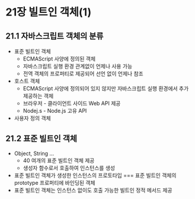 # 21장 빌트인 객체(1)

## 21.1 자바스크립트 객체의 분류

* 표준 빌트인 객체
  * ECMAScript 사양에 정의된 객체
  * 자바스크립트 실행 환경 관계없이 언제나 사용 가능
  * 전역 객체의 프로퍼티로 제공되어 선언 없이 언제나 참조
* 호스트 객체
  * ECMAScript 사양에 정의되어 있지 않지만 자바스크립트 실행 환경에서 추가 제공하는 객체
  * 브라우저 - 클라이언트 사이드 Web API 제공
  * Nodej.s - Node.js 고유 API
* 사용자 정의 객체



## 21.2 표준 빌트인 객체

* Object, String ...
  * 40 여개의 표준 빌트인 객체 제공
  * 생성자 함수로서 호출하여 인스턴스를 생성
* 표준 빌트인 객체가 생성한 인스턴스의 프로토타입 === 표준 빌트인 객체의 prototype 프로퍼티에 바인딩된 객체
* 표준 빌트인 객체는 인스턴스 없이도 호출 가능한 빌트인 정적 메서드 제공